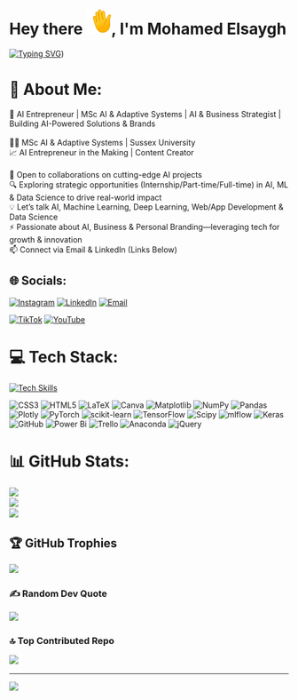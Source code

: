 <h1>Hey there <img src="https://github.com/Ahmed-Sameh-MM/Ahmed-Sameh-MM/blob/main/waving_hand.gif" width="45">, I'm Mohamed Elsaygh</h1>

[![Typing SVG](https://readme-typing-svg.demolab.com?font=Fira+Code&pause=1000&width=435&lines=%22AI+Entrepreneur+%7C+Content+Creator%22;%22Building+AI%2C+Building+Brands%22;%22Building+the+Future%22)](https://git.io/typing-svg))

# 💫 About Me:
🚀 AI Entrepreneur | MSc AI & Adaptive Systems | AI & Business Strategist | Building AI-Powered Solutions & Brands<br><br>👨‍🎓 MSc AI & Adaptive Systems | Sussex University<br>📈 AI Entrepreneur in the Making | Content Creator<br><br>👯 Open to collaborations on cutting-edge AI projects<br>🔍 Exploring strategic opportunities (Internship/Part-time/Full-time) in AI, ML & Data Science to drive real-world impact<br>💡 Let’s talk AI, Machine Learning, Deep Learning, Web/App Development & Data Science<br>⚡ Passionate about AI, Business & Personal Branding—leveraging tech for growth & innovation<br>📫 Connect via Email & LinkedIn (Links Below)

## 🌐 Socials:
[![Instagram](https://skillicons.dev/icons?i=instagram)](https://instagram.com/moelsaygh) [![LinkedIn](https://skillicons.dev/icons?i=linkedin)](https://linkedin.com/in/mohamedelsaygh) [![Email](https://skillicons.dev/icons?i=gmail)](mailto:moelsaygh7@gmail.com)

[![TikTok](https://img.shields.io/badge/TikTok-%23000000.svg?logo=TikTok&logoColor=white)](https://tiktok.com/@moelsaygh) [![YouTube](https://img.shields.io/badge/YouTube-%23FF0000.svg?logo=YouTube&logoColor=white)](https://youtube.com/@moelsaygh)

# 💻 Tech Stack:
[![Tech Skills](https://skillicons.dev/icons?i=py,sklearn,cs,html,js,latex,md,mysql,sqlite,tensorflow,git,notion,postman,arduino)](https://skillicons.dev)

![CSS3](https://img.shields.io/badge/css3-%231572B6.svg?style=plastic&logo=css3&logoColor=white) ![HTML5](https://img.shields.io/badge/html5-%23E34F26.svg?style=plastic&logo=html5&logoColor=white) ![LaTeX](https://img.shields.io/badge/latex-%23008080.svg?style=plastic&logo=latex&logoColor=white) ![Canva](https://img.shields.io/badge/Canva-%2300C4CC.svg?style=plastic&logo=Canva&logoColor=white) ![Matplotlib](https://img.shields.io/badge/Matplotlib-%23ffffff.svg?style=plastic&logo=Matplotlib&logoColor=black) ![NumPy](https://img.shields.io/badge/numpy-%23013243.svg?style=plastic&logo=numpy&logoColor=white) ![Pandas](https://img.shields.io/badge/pandas-%23150458.svg?style=plastic&logo=pandas&logoColor=white) ![Plotly](https://img.shields.io/badge/Plotly-%233F4F75.svg?style=plastic&logo=plotly&logoColor=white) ![PyTorch](https://img.shields.io/badge/PyTorch-%23EE4C2C.svg?style=plastic&logo=PyTorch&logoColor=white) ![scikit-learn](https://img.shields.io/badge/scikit--learn-%23F7931E.svg?style=plastic&logo=scikit-learn&logoColor=white) ![TensorFlow](https://img.shields.io/badge/TensorFlow-%23FF6F00.svg?style=plastic&logo=TensorFlow&logoColor=white) ![Scipy](https://img.shields.io/badge/SciPy-%230C55A5.svg?style=plastic&logo=scipy&logoColor=%white) ![mlflow](https://img.shields.io/badge/mlflow-%23d9ead3.svg?style=plastic&logo=numpy&logoColor=blue) ![Keras](https://img.shields.io/badge/Keras-%23D00000.svg?style=plastic&logo=Keras&logoColor=white) ![GitHub](https://img.shields.io/badge/github-%23121011.svg?style=plastic&logo=github&logoColor=white) ![Power Bi](https://img.shields.io/badge/power_bi-F2C811?style=plastic&logo=powerbi&logoColor=black) ![Trello](https://img.shields.io/badge/Trello-%23026AA7.svg?style=plastic&logo=Trello&logoColor=white) ![Anaconda](https://img.shields.io/badge/Anaconda-%2344A833.svg?style=plastic&logo=anaconda&logoColor=white) ![jQuery](https://img.shields.io/badge/jquery-%230769AD.svg?style=plastic&logo=jquery&logoColor=white)

# 📊 GitHub Stats:
![](https://github-readme-stats.vercel.app/api?username=MohamedElsaygh&theme=blue_navy&hide_border=false&include_all_commits=true&count_private=true)<br/>
![](https://github-readme-streak-stats.herokuapp.com/?user=MohamedElsaygh&theme=blue_navy&hide_border=false)<br/>
![](https://github-readme-stats.vercel.app/api/top-langs/?username=MohamedElsaygh&theme=blue_navy&hide_border=false&include_all_commits=true&count_private=true&layout=compact)

## 🏆 GitHub Trophies
![](https://github-profile-trophy.vercel.app/?username=MohamedElsaygh&theme=blue_navy&no-frame=false&no-bg=true&margin-w=4)

### ✍️ Random Dev Quote
![](https://quotes-github-readme.vercel.app/api?type=horizontal&theme=tokyonight)

### 🔝 Top Contributed Repo
![](https://github-contributor-stats.vercel.app/api?username=MohamedElsaygh&limit=5&theme=github_dark&combine_all_yearly_contributions=true)

---
[![](https://visitcount.itsvg.in/api?id=MohamedElsaygh&icon=1&color=1)](https://visitcount.itsvg.in)

<!-- Proudly created with GPRM ( https://gprm.itsvg.in ) -->
